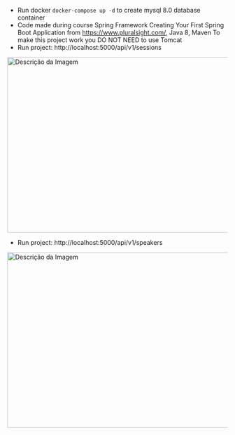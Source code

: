 - Run  docker ```docker-compose up -d``` to create mysql 8.0 database container
- Code made during course Spring Framework Creating Your First Spring Boot Application from https://www.pluralsight.com/, Java 8, Maven To make this project work you DO NOT NEED to use Tomcat
- Run project: http://localhost:5000/api/v1/sessions
<img src="https://github.com/walyson-scarazzati/conference-demo/assets/53382989/56e05506-dec9-4f2b-b855-962645e8d5f8" alt="Descrição da Imagem" width="650" height="400" />

- Run project: http://localhost:5000/api/v1/speakers
<img src="https://github.com/walyson-scarazzati/conference-demo/assets/53382989/d5772ff0-fe49-4fc1-9330-1860ba47970d" alt="Descrição da Imagem" width="650" height="400" />

